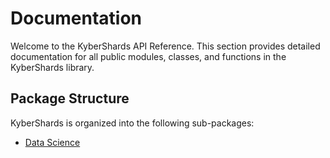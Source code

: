 # Documentation

Welcome to the KyberShards API Reference. This section provides detailed documentation for all public modules, classes, and functions in the KyberShards library.

## Package Structure

KyberShards is organized into the following sub-packages:

- [Data Science](dsci.md)